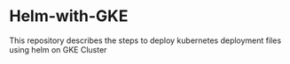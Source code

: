 # Helm-with-GKE
This repository describes the steps to deploy kubernetes deployment files using helm on GKE Cluster

